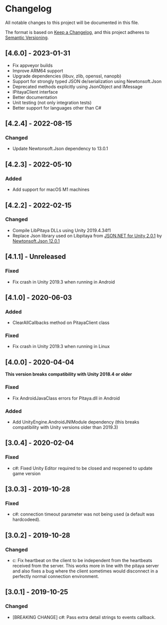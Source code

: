 # Changelog
All notable changes to this project will be documented in this file.

The format is based on [Keep a Changelog](https://keepachangelog.com/en/1.0.0/),
and this project adheres to [Semantic Versioning](https://semver.org/spec/v2.0.0.html).

## [4.6.0] - 2023-01-31
- Fix appveyor builds
- Improve ARM64 support
- Upgrade dependencies (libuv, zlib, openssl, nanopb)
- Support for strongly typed JSON de/serialization using Newtonsoft.Json
- Deprecated methods explicitly using JsonObject and IMessage
- IPitayaClient interface
- Better documentation
- Unit testing (not only integration tests)
- Better support for languages other than C#

## [4.2.4] - 2022-08-15
### Changed
- Update Newtonsoft.Json dependency to 13.0.1

## [4.2.3] - 2022-05-10
### Added
- Add support for macOS M1 machines

## [4.2.2] - 2022-02-15
### Changed
- Compile LibPitaya DLLs using Unity 2019.4.34f1
- Replace Json library used on Libpitaya from [JSON.NET for Unity 2.0.1](https://assetstore.unity.com/packages/tools/input-management/json-net-for-unity-11347) by [Newtonsoft.Json 12.0.1](https://www.nuget.org/packages/Newtonsoft.Json/12.0.1)

## [4.1.1] - Unreleased
### Fixed
- Fix crash in Unity 2019.3 when running in Android

## [4.1.0] - 2020-06-03
### Added
- ClearAllCallbacks method on PitayaClient class

### Fixed
- Fix crash in Unity 2019.3 when running in Linux

## [4.0.0] - 2020-04-04
**This version breaks compatibility with Unity 2018.4 or older**
### Fixed
- Fix AndroidJavaClass errors for Pitaya.dll in Android

### Added
- Add UnityEngine.AndroidJNIModule dependency (this breaks compatibility with Unity versions older than 2019.3)

## [3.0.4] - 2020-02-04
### Fixed
- c#: Fixed Unity Editor required to be closed and reopened to update game version

## [3.0.3] - 2019-10-28
### Fixed
- c#: connection timeout parameter was not being used (a default was hardcodeed).

## [3.0.2] - 2019-10-28
### Changed
- c: Fix heartbeat on the client to be independent from the heartbeats received from the server. This works more in line with the pitaya server and also fixes a bug where the client sometimes would disconnect in a perfectly normal connection environment.

## [3.0.1] - 2019-10-25
### Changed
- [BREAKING CHANGE] c#: Pass extra detail strings to events callback.

